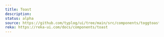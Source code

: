 ```yaml
---
title: Toast
description:
status: alpha
source: https://github.com/typlog/ui/tree/main/src/components/toggtoastle
reka: https://reka-ui.com/docs/components/toast
---
```


<Example name="toast/Overview.vue" variant="full" />
